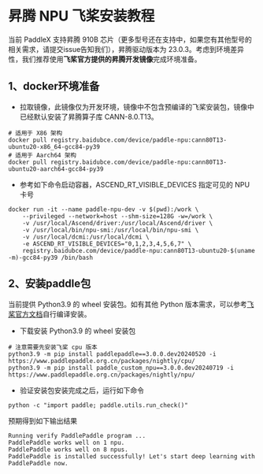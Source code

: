 # 昇腾 NPU 飞桨安装教程

当前 PaddleX 支持昇腾 910B 芯片（更多型号还在支持中，如果您有其他型号的相关需求，请提交issue告知我们），昇腾驱动版本为 23.0.3。考虑到环境差异性，我们推荐使用**飞桨官方提供的昇腾开发镜像**完成环境准备。

## 1、docker环境准备
* 拉取镜像，此镜像仅为开发环境，镜像中不包含预编译的飞桨安装包，镜像中已经默认安装了昇腾算子库 CANN-8.0.T13。
```
# 适用于 X86 架构
docker pull registry.baidubce.com/device/paddle-npu:cann80T13-ubuntu20-x86_64-gcc84-py39
# 适用于 Aarch64 架构
docker pull registry.baidubce.com/device/paddle-npu:cann80T13-ubuntu20-aarch64-gcc84-py39
```
* 参考如下命令启动容器，ASCEND_RT_VISIBLE_DEVICES 指定可见的 NPU 卡号
```
docker run -it --name paddle-npu-dev -v $(pwd):/work \
    --privileged --network=host --shm-size=128G -w=/work \
    -v /usr/local/Ascend/driver:/usr/local/Ascend/driver \
    -v /usr/local/bin/npu-smi:/usr/local/bin/npu-smi \
    -v /usr/local/dcmi:/usr/local/dcmi \
    -e ASCEND_RT_VISIBLE_DEVICES="0,1,2,3,4,5,6,7" \
    registry.baidubce.com/device/paddle-npu:cann80T13-ubuntu20-$(uname -m)-gcc84-py39 /bin/bash
```
## 2、安装paddle包
当前提供 Python3.9 的 wheel 安装包。如有其他 Python 版本需求，可以参考[飞桨官方文档](https://www.paddlepaddle.org.cn/install/quick)自行编译安装。

* 下载安装 Python3.9 的 wheel 安装包
```
# 注意需要先安装飞桨 cpu 版本
python3.9 -m pip install paddlepaddle==3.0.0.dev20240520 -i https://www.paddlepaddle.org.cn/packages/nightly/cpu/
python3.9 -m pip install paddle_custom_npu==3.0.0.dev20240719 -i https://www.paddlepaddle.org.cn/packages/nightly/npu/
```
* 验证安装包安装完成之后，运行如下命令
```
python -c "import paddle; paddle.utils.run_check()"
```
预期得到如下输出结果

```
Running verify PaddlePaddle program ...
PaddlePaddle works well on 1 npu.
PaddlePaddle works well on 8 npus.
PaddlePaddle is installed successfully! Let's start deep learning with PaddlePaddle now.
```